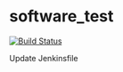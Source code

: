 # software_test
[![Build Status](https://travis-ci.org/helioz11/software-test.svg?branch=master)](https://travis-ci.org/helioz11/software-test)

Update Jenkinsfile
